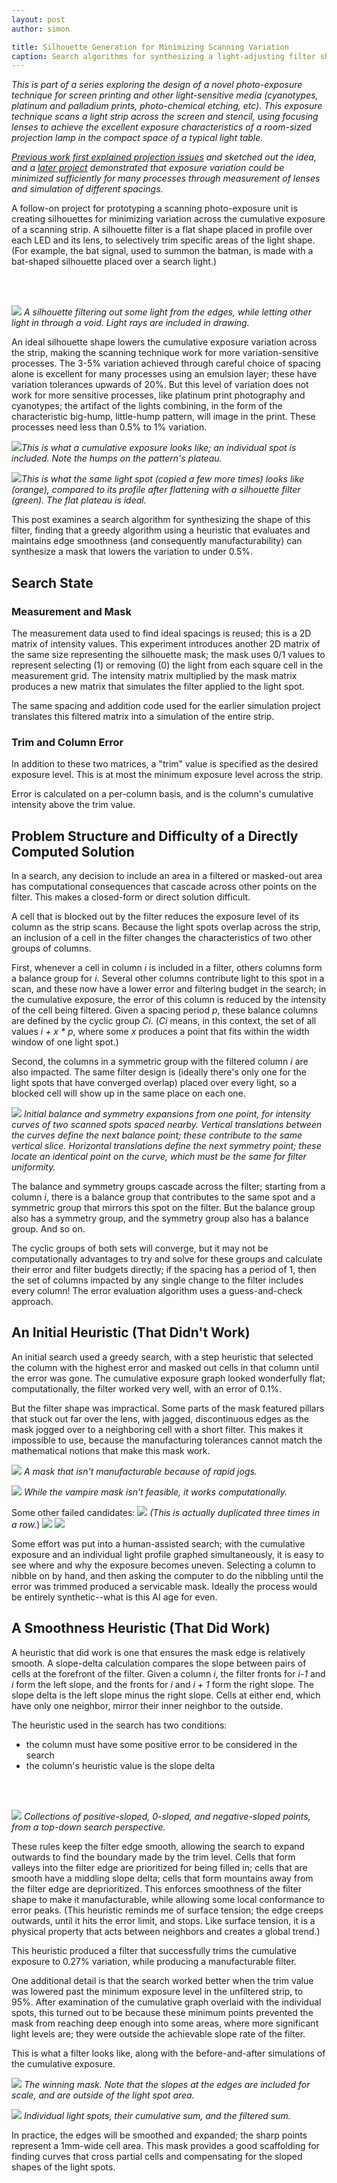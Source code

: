 ```yaml
---
layout: post
author: simon

title: Silhouette Generation for Minimizing Scanning Variation
caption: Search algorithms for synthesizing a light-adjusting filter shape
---
```


*This is part of a series exploring the design of a novel photo-exposure technique for screen printing and other light-sensitive media (cyanotypes, platinum and palladium prints, photo-chemical etching, etc). This exposure technique scans a light strip across the screen and stencil, using focusing lenses to achieve the excellent exposure characteristics of a room-sized projection lamp in the compact space of a typical light table.*

*[Previous work first explained projection issues](https://simonsbench.net/flatbed-exposure-sketch) and sketched out the idea, and a [later project](https://simonsbench.net/light-shapes-and-lens-spacings) demonstrated that exposure variation could be minimized sufficiently for many processes through measurement of lenses and simulation of different spacings.*

A follow-on project for prototyping a scanning photo-exposure unit is creating silhouettes for minimizing variation across the cumulative exposure of a scanning strip. A silhouette filter is a flat shape placed in profile over each LED and its lens, to selectively trim specific areas of the light shape. (For example, the bat signal, used to summon the batman, is made with a bat-shaped silhouette placed over a search light.)

<br/><br/>

![](public/images/filter-search/filter_cover.svg) *A silhouette filtering out some light from the edges, while letting other light in through a void. Light rays are included in drawing.*

An ideal silhouette shape lowers the cumulative exposure variation across the strip, making the scanning technique work for more variation-sensitive processes. The 3-5% variation achieved through careful choice of spacing alone is excellent for many processes using an emulsion layer; these have variation tolerances upwards of 20%. But this level of variation does not work for more sensitive processes, like platinum print photography and cyanotypes; the artifact of the lights combining, in the form of the characteristic big-hump, little-hump pattern, will image in the print. These processes need less than 0.5% to 1% variation.

![](public/images/light-shapes-and-lens-spacings/thor_accum_smoothed_out.png)*This is what a cumulative exposure looks like; an individual spot is included. Note the humps on the pattern's plateau.*

![](public/images/filter-search/ideal_cumulative.png)*This is what the same light spot (copied a few more times) looks like (orange), compared to its profile after flattening with a silhouette filter (green). The flat plateau is ideal.*

This post examines a search algorithm for synthesizing the shape of this filter, finding that a greedy algorithm using a heuristic that evaluates and maintains edge smoothness (and consequently manufacturability) can synthesize a mask that lowers the variation to under 0.5%.

## Search State
### Measurement and Mask
The measurement data used to find ideal spacings is reused; this is a 2D matrix of intensity values. This experiment introduces another 2D matrix of the same size representing the silhouette mask; the mask uses 0/1 values to represent selecting (1) or removing (0) the light from each square cell in the measurement grid. The intensity matrix multiplied by the mask matrix produces a new matrix that simulates the filter applied to the light spot.

The same spacing and addition code used for the earlier simulation project translates this filtered matrix into a simulation of the entire strip.

### Trim and Column Error
In addition to these two matrices, a "trim" value is specified as the desired exposure level. This is at most the minimum exposure level across the strip.

Error is calculated on a per-column basis, and is the column's cumulative intensity above the trim value.

## Problem Structure and Difficulty of a Directly Computed Solution
In a search, any decision to include an area in a filtered or masked-out area has computational consequences that cascade across other points on the filter. This makes a closed-form or direct solution difficult.

A cell that is blocked out by the filter reduces the exposure level of its column as the strip scans. Because the light spots overlap across the strip, an inclusion of a cell in the filter changes the characteristics of two other groups of columns.

First, whenever a cell in column *i* is included in a filter, others columns form a balance group for *i*. Several other columns contribute light to this spot in a scan, and these now have a lower error and filtering budget in the search; in the cumulative exposure, the error of this column is reduced by the intensity of the cell being filtered. Given a spacing period *p*, these balance columns are defined by the cyclic group *Ci*. (*Ci* means, in this context, the set of all values *i + x * p*, where some *x* produces a point that fits within the width window of one light spot.)

Second, the columns in a symmetric group with the filtered column *i* are also impacted. The same filter design is (ideally there's only one for the light spots that have converged overlap) placed over every light, so a blocked cell will show up in the same place on each one.

![](public/images/filter-search/balance_symmetry.svg) *Initial balance and symmetry expansions from one point, for intensity curves of two scanned spots spaced nearby. Vertical translations between the curves define the next balance point; these contribute to the same vertical slice. Horizontal translations define the next symmetry point; these locate an identical point on the curve, which must be the same for filter uniformity.*

The balance and symmetry groups cascade across the filter; starting from a column *i*, there is a balance group that contributes to the same spot and a symmetric group that mirrors this spot on the filter. But the balance group also has a symmetry group, and the symmetry group also has a balance group. And so on.

The cyclic groups of both sets will converge, but it may not be computationally advantages to try and solve for these groups and calculate their error and filter budgets directly; if the spacing has a period of 1, then the set of columns impacted by any single change to the filter includes every column! The error evaluation algorithm uses a guess-and-check approach.

## An Initial Heuristic (That Didn't Work)
An initial search used a greedy search, with a step heuristic that selected the column with the highest error and masked out cells in that column until the error was gone. The cumulative exposure graph looked wonderfully flat; computationally, the filter worked very well, with an error of 0.1%.

But the filter shape was impractical. Some parts of the mask featured pillars that stuck out far over the lens, with jagged, discontinuous edges as the mask jogged over to a neighboring cell with a short filter. This makes it impossible to use, because the manufacturing tolerances cannot match the mathematical notions that make this mask work.

![](public/images/filter-search/vampire_mask.png) *A mask that isn't manufacturable because of rapid jogs.*

![](public/images/filter-search/cumulative_vampire_exposure.png) *While the vampire mask isn't feasible, it works computationally.*

Some other failed candidates:
![](public/images/filter-search/c1.png) *(This is actually duplicated three times in a row.*)
![](public/images/filter-search/c2.png)
![](public/images/filter-search/c3.png)

Some effort was put into a human-assisted search; with the cumulative exposure and an individual light profile graphed simultaneously, it is easy to see where and why the exposure becomes uneven. Selecting a column to nibble on by hand, and then asking the computer to do the nibbling until the error was trimmed produced a servicable mask. Ideally the process would be entirely synthetic--what is this AI age for even.

## A Smoothness Heuristic (That Did Work)
A heuristic that did work is one that ensures the mask edge is relatively smooth. A slope-delta calculation compares the slope between pairs of cells at the forefront of the filter. Given a column *i*, the filter fronts for *i-1* and *i* form the left slope, and the fronts for *i* and *i + 1* form the right slope. The slope delta is the left slope minus the right slope. Cells at either end, which have only one neighbor, mirror their inner neighbor to the outside.

The heuristic used in the search has two conditions:
* the column must have some positive error to be considered in the search
* the column's heuristic value is the slope delta

<br/><br/>

![](public/images/filter-search/slope_deltas.svg) *Collections of positive-sloped, 0-sloped, and negative-sloped points, from a top-down search perspective.*

These rules keep the filter edge smooth, allowing the search to expand outwards to find the boundary made by the trim level. Cells that form valleys into the filter edge are prioritized for being filled in; cells that are smooth have a middling slope delta; cells that form mountains away from the filter edge are deprioritized. This enforces smoothness of the filter shape to make it manufacturable, while allowing some local conformance to error peaks. (This heuristic reminds me of surface tension; the edge creeps outwards, until it hits the error limit, and stops. Like surface tension, it is a physical property that acts between neighbors and creates a global trend.)

This heuristic produced a filter that successfully trims the cumulative exposure to 0.27% variation, while producing a manufacturable filter.

One additional detail is that the search worked better when the trim value was lowered past the minimum exposure level in the unfiltered strip, to 95%. After examination of the cumulative graph overlaid with the individual spots, this turned out to be because these minimum points prevented the mask from reaching deep enough into some areas, where more significant light levels are; they were outside the achievable slope rate of the filter.

This is what a filter looks like, along with the before-and-after simulations of the cumulative exposure.

![](public/images/filter-search/the_winning_mask.png) *The winning mask. Note that the slopes at the edges are included for scale, and are outside of the light spot area.*

![](public/images/filter-search/cumulative_exposure.png) *Individual light spots, their cumulative sum, and the filtered sum.*

In practice, the edges will be smoothed and expanded; the sharp points represent a 1mm-wide cell area. This mask provides a good scaffolding for finding curves that cross partial cells and compensating for the sloped shapes of the light spots.
